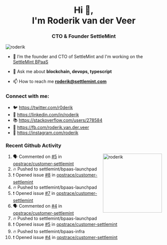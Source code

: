 <h1 align="center">Hi 👋,<br/> I'm Roderik van der Veer</h1>
<h3 align="center">CTO & Founder SettleMint</h3>

<p align="left"> <img src="https://komarev.com/ghpvc/?username=roderik" alt="roderik" /> </p>

- 🔭 I’m the founder and CTO of SettleMint and I'm working on the [SettleMint BPaaS](https://settlemint.com)

- 💬 Ask me about **blockchain, devops, typescript**

- 📫 How to reach me **roderik@settlemint.com**



### Connect with me:

- 🐦 https://twitter.com/r0derik
- 🏢 https://linkedin.com/in/roderik
- 📚 https://stackoverflow.com/users/278584
- 🙊 https://fb.com/roderik.van.der.veer
- 📸 https://instagram.com/roderik

### Recent Github Activity
<img src="https://github-readme-stats.vercel.app/api?username=roderik&show_icons=true&count_private=true" alt="roderik" align="right" height="190" />

<!--START_SECTION:activity-->
1. 🗣 Commented on [#5](https://github.com/opstrace/customer-settlemint/issues/5) in [opstrace/customer-settlemint](https://github.com/opstrace/customer-settlemint)
2. 🔥 Pushed to settlemint/bpaas-launchpad
3. ❗️ Opened issue [#8](https://github.com/opstrace/customer-settlemint/issues/8) in [opstrace/customer-settlemint](https://github.com/opstrace/customer-settlemint)
4. 🔥 Pushed to settlemint/bpaas-launchpad
5. ❗️ Opened issue [#7](https://github.com/opstrace/customer-settlemint/issues/7) in [opstrace/customer-settlemint](https://github.com/opstrace/customer-settlemint)
6. 🗣 Commented on [#4](https://github.com/opstrace/customer-settlemint/issues/4) in [opstrace/customer-settlemint](https://github.com/opstrace/customer-settlemint)
7. 🔥 Pushed to settlemint/bpaas-launchpad
8. ❗️ Opened issue [#5](https://github.com/opstrace/customer-settlemint/issues/5) in [opstrace/customer-settlemint](https://github.com/opstrace/customer-settlemint)
9. 🔥 Pushed to settlemint/bpaas-infra
10. ❗️ Opened issue [#4](https://github.com/opstrace/customer-settlemint/issues/4) in [opstrace/customer-settlemint](https://github.com/opstrace/customer-settlemint)
<!--END_SECTION:activity-->